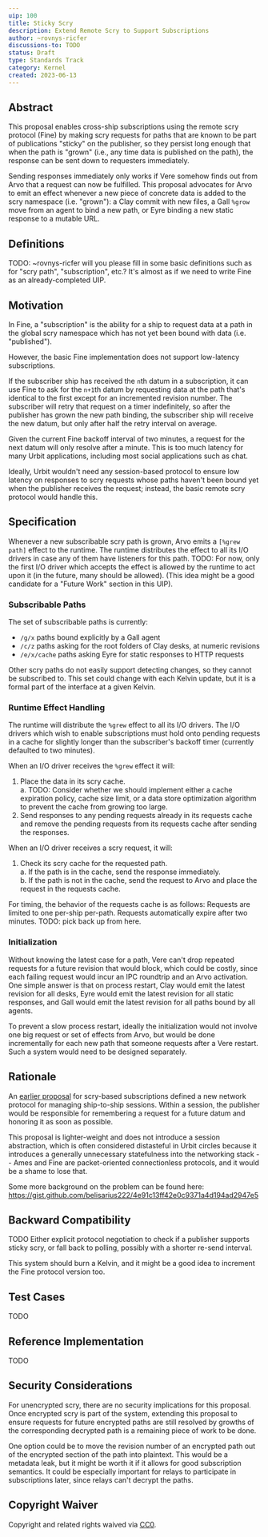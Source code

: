 ```yaml
---
uip: 100
title: Sticky Scry
description: Extend Remote Scry to Support Subscriptions
author: ~rovnys-ricfer
discussions-to: TODO
status: Draft
type: Standards Track
category: Kernel
created: 2023-06-13
---
```


## Abstract

This proposal enables cross-ship subscriptions using the remote scry protocol
(Fine) by making scry requests for paths that are known to be part of
publications "sticky" on the publisher, so they persist long enough that when
the path is "grown" (i.e., any time data is published on the path), the response
can be sent down to requesters immediately.

Sending responses immediately only works if Vere somehow finds out from Arvo
that a request can now be fulfilled. This proposal advocates for Arvo to emit an
effect whenever a new piece of concrete data is added to the scry namespace
(i.e. "grown"): a Clay commit with new files, a Gall `%grow` move from an agent
to bind a new path, or Eyre binding a new static response to a mutable URL.

## Definitions

TODO: ~rovnys-ricfer will you please fill in some basic definitions such as for
"scry path", "subscription", etc.? It's almost as if we need to write Fine as an
already-completed UIP.

## Motivation

In Fine, a "subscription" is the ability for a ship to request data at a path in
the global scry namespace which has not yet been bound with data (i.e.
"published").

However, the basic Fine implementation does not support low-latency
subscriptions.

If the subscriber ship has received the `n`th datum in a subscription, it can
use Fine to ask for the `n+1`th datum by requesting data at the path that's
identical to the first except for an incremented revision number. The subscriber
will retry that request on a timer indefinitely, so after the publisher has
grown the new path binding, the subscriber ship will receive the new datum, but
only after half the retry interval on average.

Given the current Fine backoff interval of two minutes, a request for the next
datum will only resolve after a minute. This is too much latency for many Urbit
applications, including most social applications such as chat.

Ideally, Urbit wouldn't need any session-based protocol to ensure low latency on
responses to scry requests whose paths haven't been bound yet when the publisher
receives the request; instead, the basic remote scry protocol would handle this.

## Specification

Whenever a new subscribable scry path is grown, Arvo emits a `[%grew path]`
effect to the runtime. The runtime distributes the effect to all its I/O drivers
in case any of them have listeners for this path. TODO: For now, only the first
I/O driver which accepts the effect is allowed by the runtime to act upon it (in
the future, many should be allowed). (This idea might be a good candidate for a
"Future Work" section in this UIP).

### Subscribable Paths

The set of subscribable paths is currently:

- `/g/x` paths bound explicitly by a Gall agent
- `/c/z` paths asking for the root folders of Clay desks, at numeric revisions
- `/e/x/cache` paths asking Eyre for static responses to HTTP requests

Other scry paths do not easily support detecting changes, so they cannot be
subscribed to. This set could change with each Kelvin update, but it is a formal
part of the interface at a given Kelvin.

### Runtime Effect Handling

The runtime will distribute the `%grew` effect to all its I/O drivers. The I/O
drivers which wish to enable subscriptions must hold onto pending requests in a
cache for slightly longer than the subscriber's backoff timer (currently
defaulted to two minutes).

When an I/O driver receives the `%grew` effect it will:

1. Place the data in its scry cache.  
   a. TODO: Consider whether we should implement either a cache expiration
   policy, cache size limit, or a data store optimization algorithm to prevent
   the cache from growing too large.
2. Send responses to any pending requests already in its requests cache and
   remove the pending requests from its requests cache after sending the
   responses.

When an I/O driver receives a scry request, it will:

1. Check its scry cache for the requested path.  
   a. If the path is in the cache, send the response immediately.  
   b. If the path is not in the cache, send the request to Arvo and place the
   request in the requests cache.

For timing, the behavior of the requests cache is as follows: Requests are
limited to one per-ship per-path. Requests automatically expire after two
minutes. TODO: pick back up from here.

### Initialization

Without knowing the latest case for a path, Vere can't drop repeated requests
for a future revision that would block, which could be costly, since each
failing request would incur an IPC roundtrip and an Arvo activation. One simple
answer is that on process restart, Clay would emit the latest revision for all
desks, Eyre would emit the latest revision for all static responses, and Gall
would emit the latest revision for all paths bound by all agents.

To prevent a slow process restart, ideally the initialization would not involve
one big request or set of effects from Arvo, but would be done incrementally for
each new path that someone requests after a Vere restart. Such a system would
need to be designed separately.

## Rationale

An
[earlier proposal](https://gist.github.com/belisarius222/390daafc146f7c6ddd98836e61dc307f)
for scry-based subscriptions defined a new network protocol for managing
ship-to-ship sessions. Within a session, the publisher would be responsible for
remembering a request for a future datum and honoring it as soon as possible.

This proposal is lighter-weight and does not introduce a session abstraction,
which is often considered distasteful in Urbit circles because it introduces a
generally unnecessary statefulness into the networking stack -- Ames and Fine
are packet-oriented connectionless protocols, and it would be a shame to lose
that.

Some more background on the problem can be found here:
https://gist.github.com/belisarius222/4e91c13ff42e0c9371a4d194ad2947e5

## Backward Compatibility

TODO Either explicit protocol negotiation to check if a publisher supports
sticky scry, or fall back to polling, possibly with a shorter re-send interval.

This system should burn a Kelvin, and it might be a good idea to increment the
Fine protocol version too.

## Test Cases

TODO

## Reference Implementation

TODO

## Security Considerations

For unencrypted scry, there are no security implications for this proposal. Once
encrypted scry is part of the system, extending this proposal to ensure requests
for future encrypted paths are still resolved by growths of the corresponding
decrypted path is a remaining piece of work to be done.

One option could be to move the revision number of an encrypted path out of the
encrypted section of the path into plaintext. This would be a metadata leak, but
it might be worth it if it allows for good subscription semantics. It could be
especially important for relays to participate in subscriptions later, since
relays can't decrypt the paths.

## Copyright Waiver

Copyright and related rights waived via [CC0](../LICENSE.md).
